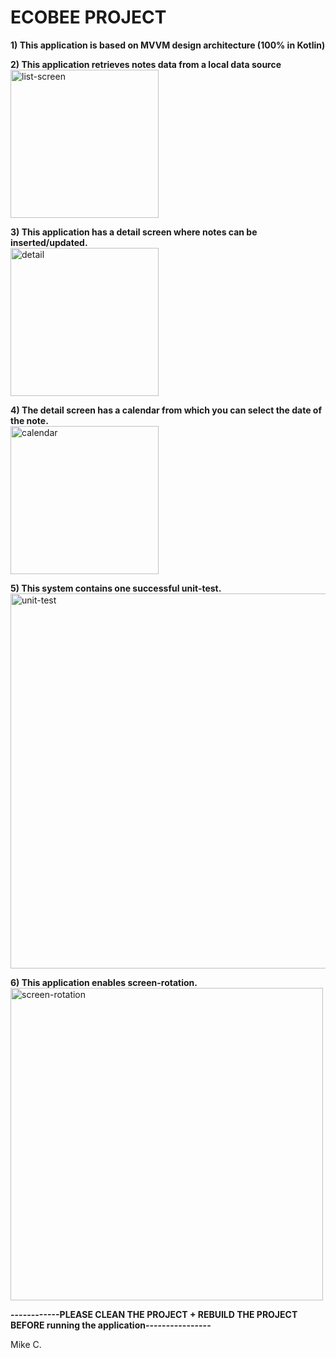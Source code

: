 # ECOBEE PROJECT </br>

<b> 1) This application is based on MVVM design architecture (100% in Kotlin) </b> </br>

<b> 2) This application retrieves notes data from a local data source </b> </br>
<img width="237" alt="list-screen" src="https://user-images.githubusercontent.com/26533575/179252209-7b5dbc2f-32d6-4f6e-b1ee-89b821df00ce.png">

<b> 3) This application has a detail screen where notes can be inserted/updated. </b> </br>
<img width="237" alt="detail" src="https://user-images.githubusercontent.com/26533575/179252310-93412a76-f41f-4272-a89a-a176aa40f9aa.png">

<b> 4) The detail screen has a calendar from which you can select the date of the note. </b> </br>
<img width="237" alt="calendar" src="https://user-images.githubusercontent.com/26533575/179252405-070399a8-2318-4602-8de4-62dc201a2e2b.png">

<b> 5) This system contains one successful unit-test. </b> </br>
<img width="600" alt="unit-test" src="https://user-images.githubusercontent.com/26533575/179252449-1e0d0cbc-317d-4270-8e07-7a5d15ea5e90.png">

<b> 6) This application enables screen-rotation. </b> </br>
<img width="500" alt="screen-rotation" src="https://user-images.githubusercontent.com/26533575/179254640-8fab106e-82d4-4b52-bd27-5ed83555125f.png">

<b> ------------PLEASE CLEAN THE PROJECT + REBUILD THE PROJECT BEFORE running the application---------------- </b>

Mike C. 
